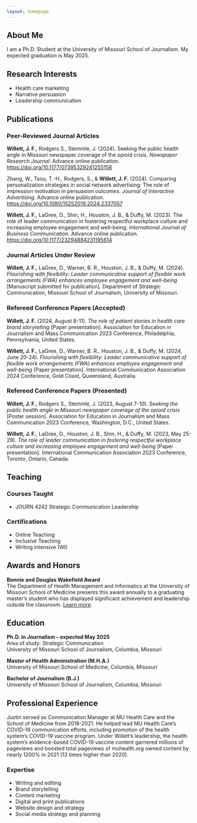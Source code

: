 ```yaml
---
layout: homepage
---
```


## About Me

I am a Ph.D. Student at the University of Missouri School of Journalism. My expected graduation is May 2025.

## Research Interests

- Health care marketing
- Narrative persuasion
- Leadership communication

## Publications

### Peer-Reviewed Journal Articles

**Willett, J. F.**, Rodgers S., Stemmle, J. (2024). Seeking the public health angle in Missouri newspaper coverage of the opioid crisis. _Newspaper Research Journal_. Advance online publication. <a href="https://doi.org/10.1177/07395329241255158" target="_blank">https://doi.org/10.1177/07395329241255158</a>

Zhang, W., Tsou, T.-H., Rodgers, S., & **Willett, J. F.** (2024). Comparing personalization strategies in social network advertising: The role of impression motivation in persuasion outcomes. _Journal of Interactive Advertising_. Advance online publication. <a href="https://doi.org/10.1080/15252019.2024.2337057" target="_blank">https://doi.org/10.1080/15252019.2024.2337057</a>

**Willett, J. F.**, LaGree, D., Shin, H., Houston, J. B., & Duffy, M. (2023). The role of leader communication in fostering respectful workplace culture and increasing employee engagement and well-being. _International Journal of Business Communication_. Advance online publication. <a href="https://doi.org/10.1177/23294884231195614" target="_blank">https://doi.org/10.1177/23294884231195614</a>

### Journal Articles Under Review

**Willett, J. F.**, LaGree, D., Warner, B. R., Houston, J. B., & Duffy, M. (2024). _Flourishing with flexibility: Leader communicative support of flexible work arrangements (FWA) enhances employee engagement and well-being_ [Manuscript submitted for publication]. Department of Strategic Communication, Missouri School of Journalism, University of Missouri.

### Refereed Conference Papers (Accepted)

**Willett, J. F.** (2024, August 8-11). _The role of patient stories in health care brand storytelling_ [Paper presentation]. Association for Education in Journalism and Mass Communication 2023 Conference, Philadelphia, Pennsylvania, United States.

**Willett, J. F.**, LaGree, D., Warner, B. R., Houston, J. B., & Duffy, M. (2024, June 20-24). _Flourishing with flexibility: Leader communicative support of flexible work arrangements (FWA) enhances employee engagement and well-being_ [Paper presentation]. International Communication Association 2024 Conference, Gold Coast, Queensland, Australia.

### Refereed Conference Papers (Presented)

**Willett, J. F.**, Rodgers S., Stemmle, J. (2023, August 7-10). _Seeking the public health angle in Missouri newspaper coverage of the opioid crisis_ [Poster session]. Association for Education in Journalism and Mass Communication 2023 Conference, Washington, D.C., United States. 

**Willett, J. F.**, LaGree, D., Houston, J. B., Shin, H., & Duffy, M. (2023, May 25-29). _The role of leader communication in fostering respectful workplace culture and increasing employee engagement and well-being_ [Paper presentation]. International Communication Association 2023 Conference, Toronto, Ontario, Canada.

## Teaching

### Courses Taught

- JOURN 4242 Strategic Communication Leadership

### Certifications

- Online Teaching
- Inclusive Teaching
- Writing Intensive (WI)

## Awards and Honors

**Bonnie and Douglas Wakefield Award**<br>
The Department of Health Management and Informatics at the University of Missouri School of Medicine presents this award annually to a graduating master’s student who has displayed significant achievement and leadership outside the classroom. <a href="https://medicine.missouri.edu/news/hmi-graduates-31-december-commencement" target="_blank">Learn more</a>.

## Education

**Ph.D. in Journalism – expected May 2025**<br>
Area of study: Strategic Communication<br>
University of Missouri School of Journalism, Columbia, Missouri

**Master of Health Administration (M.H.A.)**<br>
University of Missouri School of Medicine, Columbia, Missouri

**Bachelor of Journalism (B.J.)**<br>
University of Missouri School of Journalism, Columbia, Missouri

## Professional Experience

Justin served as Communication Manager at MU Health Care and the School of Medicine from 2018-2021. He helped lead MU Health Care’s COVID-19 communication efforts, including promotion of the health system’s COVID-19 vaccine program. Under Willett’s leadership, the health system’s evidence-based COVID-19 vaccine content garnered millions of pageviews and boosted total pageviews of muhealth.org owned content by nearly 1200% in 2021 (13 times higher than 2020).

### Expertise

- Writing and editing
- Brand storytelling
- Content marketing
- Digital and print publications
- Website design and strategy
- Social media strategy and planning

<!-- - **Computer Vision:** image recognition, image generation, video captioning
- **Machine Learning:** meta-learning, incremental learning, transfer learning-->

<!-- ## News

- **[Feb. 2020]** Our paper about incremental learning is accepted to CVPR 2020.
- **[Feb. 2020]** We will host the ACM Multimedia Asia 2020 conference in Singapore!
- **[Sept. 2019]** Our paper about few-shot learning is accepted to NeurIPS 2019.
- **[Mar. 2019]** Our paper about few-shot learning is accepted to CVPR 2019.

{% include_relative _includes/publications.md %}

{% include_relative _includes/services.md %}
-->